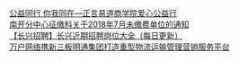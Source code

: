   
[公益同行 你我同在—正言易道商学院爱心公益行](http://www.dianyue.me/archives/775/2zt21ie86288gsi1/)  
[南开分中心征缴科关于2018年7月未缴费单位的通知](http://www.dianyue.me/archives/819/emuoc5ij5hrqb3ld/)  
[【长兴招聘】长兴近期招聘岗位大全（每日更新）](http://www.dianyue.me/archives/934/aer61sjcfon18kvq/)  
[万户网络携新三板明通集团打造重型物流运输管理营销服务平台](http://www.dianyue.me/archives/098/zfpl32e247f8xl5h/)